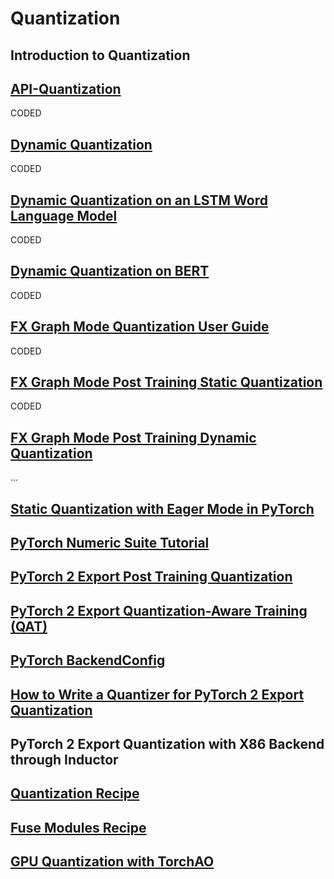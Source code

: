 # Quantization

## Introduction to Quantization

## [API-Quantization](https://pytorch.org/docs/stable/quantization.html#torch.quantization.quantize_dynamic)

CODED

## [Dynamic Quantization](https://pytorch.org/tutorials/recipes/recipes/dynamic_quantization.html)

CODED

## [Dynamic Quantization on an LSTM Word Language Model](https://pytorch.org/tutorials/advanced/dynamic_quantization_tutorial.html)

CODED

## [Dynamic Quantization on BERT](https://pytorch.org/tutorials/intermediate/dynamic_quantization_bert_tutorial.html)

CODED

## [FX Graph Mode Quantization User Guide](https://pytorch.org/tutorials/prototype/fx_graph_mode_quant_guide.html)

CODED

## [FX Graph Mode Post Training Static Quantization](https://pytorch.org/tutorials/prototype/fx_graph_mode_ptq_static.html)

CODED

## [FX Graph Mode Post Training Dynamic Quantization](https://pytorch.org/tutorials/prototype/fx_graph_mode_ptq_dynamic.html)

...

## [Static Quantization with Eager Mode in PyTorch](https://pytorch.org/tutorials/advanced/static_quantization_tutorial.html)

## [PyTorch Numeric Suite Tutorial](https://pytorch.org/tutorials/prototype/numeric_suite_tutorial.html)

## [PyTorch 2 Export Post Training Quantization](https://pytorch.org/tutorials/prototype/pt2e_quant_ptq.html)

## [PyTorch 2 Export Quantization-Aware Training (QAT)](https://pytorch.org/tutorials/prototype/pt2e_quant_qat.html)

## [PyTorch BackendConfig](https://pytorch.org/tutorials/prototype/backend_config_tutorial.html?highlight=backend)

## [How to Write a Quantizer for PyTorch 2 Export Quantization](https://pytorch.org/tutorials/prototype/pt2e_quantizer.html)

## PyTorch 2 Export Quantization with X86 Backend through Inductor

## [Quantization Recipe](https://pytorch.org/tutorials/recipes/quantization.html?highlight=quantization)

## [Fuse Modules Recipe](https://pytorch.org/tutorials/recipes/fuse.html?highlight=quantization)

## [GPU Quantization with TorchAO](https://pytorch.org/tutorials/prototype/gpu_quantization_torchao_tutorial.html?highlight=quantization)
